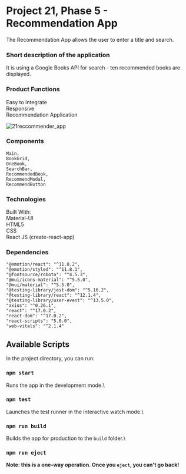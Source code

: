# Project 21, Phase 5 - Recommendation App

The Recommendation App allows the user to enter a title and search. 

### Short description of the application

It is using a Google Books API for search - ten recommended books are displayed.

### Product Functions

   Easy to integrate   
   Responsive   
   Recommendation Application   


![21reccommender_app](https://user-images.githubusercontent.com/90348779/164445794-f299840f-f12a-40fb-932f-fc64632f78d6.png)


### Components

    Main,   
    BookGrid, 
    OneBook,
    SearchBar,  
    RecommendedBook,   
    RecommendModal,  
    RecommendButton     

### Technologies

Built With:  
    Material-UI  
    HTML5   
    CSS  
    React JS (create-react-app)  

### Dependencies

    "@emotion/react": "^11.8.2",
    "@emotion/styled": "^11.8.1",
    "@fontsource/roboto": "^4.5.3",
    "@mui/icons-material": "^5.5.0",
    "@mui/material": "^5.5.0",
    "@testing-library/jest-dom": "^5.16.2",
    "@testing-library/react": "^12.1.4",
    "@testing-library/user-event": "^13.5.0",
    "axios": "^0.26.1",
    "react": "^17.0.2",
    "react-dom": "^17.0.2",
    "react-scripts": "5.0.0",
    "web-vitals": "^2.1.4"

## Available Scripts

In the project directory, you can run:

### `npm start`

Runs the app in the development mode.\

### `npm test`

Launches the test runner in the interactive watch mode.\

### `npm run build`

Builds the app for production to the `build` folder.\

### `npm run eject`

**Note: this is a one-way operation. Once you `eject`, you can't go back!**
